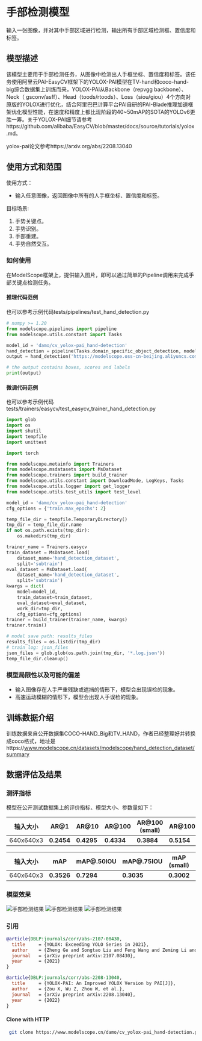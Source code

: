 
# 手部检测模型
输入一张图像，并对其中手部区域进行检测，输出所有手部区域检测框、置信度和标签。

## 模型描述
该模型主要用于手部检测任务，从图像中检测出人手框坐标、置信度和标签。该任务使用阿里云PAI-EasyCV框架下的YOLOX-PAI模型在TV-hand和coco-hand-big综合数据集上训练而来，YOLOX-PAI从Backbone（repvgg backbone）、Neck（ gsconv/asff）、Head（toods/rtoods）、Loss（siou/giou）4个方向对原版的YOLOX进行优化，结合阿里巴巴计算平台PAI自研的PAI-Blade推理加速框架优化模型性能，在速度和精度上都比现阶段的40~50mAP的SOTA的YOLOv6更胜一筹。关于YOLOX-PAI细节请参考https://github.com/alibaba/EasyCV/blob/master/docs/source/tutorials/yolox.md。

yolox-pai论文参考https://arxiv.org/abs/2208.13040

## 使用方式和范围
使用方式：
- 输入任意图像，返回图像中所有的人手框坐标、置信度和标签。

目标场景:
1. 手势关键点。
2. 手势识别。
3. 手部重建。
4. 手势自然交互。

### 如何使用
在ModelScope框架上，提供输入图片，即可以通过简单的Pipeline调用来完成手部关键点检测任务。

#### 推理代码范例
也可以参考示例代码tests/pipelines/test_hand_detection.py

```python
# numpy >= 1.20
from modelscope.pipelines import pipeline
from modelscope.utils.constant import Tasks

model_id = 'damo/cv_yolox-pai_hand-detection'
hand_detection = pipeline(Tasks.domain_specific_object_detection, model=model_id)
output = hand_detection('https://modelscope.oss-cn-beijing.aliyuncs.com/test/images/hand_detection.jpg')

# the output contains boxes, scores and labels
print(output)
```

#### 微调代码范例
也可以参考示例代码tests/trainers/easycv/test_easycv_trainer_hand_detection.py

```python
import glob
import os
import shutil
import tempfile
import unittest

import torch

from modelscope.metainfo import Trainers
from modelscope.msdatasets import MsDataset
from modelscope.trainers import build_trainer
from modelscope.utils.constant import DownloadMode, LogKeys, Tasks
from modelscope.utils.logger import get_logger
from modelscope.utils.test_utils import test_level

model_id = 'damo/cv_yolox-pai_hand-detection'
cfg_options = {'train.max_epochs': 2}

temp_file_dir = tempfile.TemporaryDirectory()
tmp_dir = temp_file_dir.name
if not os.path.exists(tmp_dir):
    os.makedirs(tmp_dir)

trainer_name = Trainers.easycv
train_dataset = MsDataset.load(
    dataset_name='hand_detection_dataset',
    split='subtrain')
eval_dataset = MsDataset.load(
    dataset_name='hand_detection_dataset',
    split='subtrain')
kwargs = dict(
    model=model_id,
    train_dataset=train_dataset,
    eval_dataset=eval_dataset,
    work_dir=tmp_dir,
    cfg_options=cfg_options)
trainer = build_trainer(trainer_name, kwargs)
trainer.train()

# model save path: results_files
results_files = os.listdir(tmp_dir)
# train log: json_files
json_files = glob.glob(os.path.join(tmp_dir, '*.log.json'))
temp_file_dir.cleanup()
```

### 模型局限性以及可能的偏差

- 输入图像存在人手严重残缺或遮挡的情形下，模型会出现误检的现象。
- 高速运动模糊的情形下，模型会出现人手误检的现象。


## 训练数据介绍
训练数据来自公开数据集COCO-HAND_Big和TV_HAND，作者已经整理好并转换成coco格式，地址是https://www.modelscope.cn/datasets/modelscope/hand_detection_dataset/summary

## 数据评估及结果
### 测评指标
模型在公开测试数据集上的评价指标、模型大小、参数量如下：

| 输入大小 | AR@1 | AR@10 | AR@100 |  AR@100 (small) | AR@100(medium) | AR@100(large) |
| ------------ | ------------ | ------------ | ------------ | ------------ | ------------ | ------------ | 
| 640x640x3 | **0.2454** | **0.4295** | **0.4334** | **0.3884** | **0.5154** | **0.4978** |

| 输入大小 | mAP | mAP@.50IOU | mAP@.75IOU |  mAP (small) | mAP (medium) | mAP(large) |
| ------------ | ------------ | ------------ | ------------ | ------------ | ------------ | ------------ | 
| 640x640x3 | **0.3526** | **0.7294** | **0.3035** | **0.3002** | **0.4414** | **0.4218** |

### 模型效果
![手部检测结果](assets/007888_006.jpg)
![手部检测结果](assets/047062_003.jpg)
![手部检测结果](assets/000000184320.jpg)

### 引用
```BibTeX
@article{DBLP:journals/corr/abs-2107-08430,
  title     = {YOLOX: Exceeding YOLO Series in 2021},
  author    = {Zheng Ge and Songtao Liu and Feng Wang and Zeming Li and Jian Sun},
  journal   = {arXiv preprint arXiv:2107.08430},
  year      = {2021}
}

@article{DBLP:journals/corr/abs-2208-13040,
  title     = {YOLOX-PAI: An Improved YOLOX Version by PAI[J]},
  author    = {Zou X, Wu Z, Zhou W, et al.},
  journal   = {arXiv preprint arXiv:2208.13040},
  year      = {2022}
}
```

#### Clone with HTTP
```bash
 git clone https://www.modelscope.cn/damo/cv_yolox-pai_hand-detection.git
```
